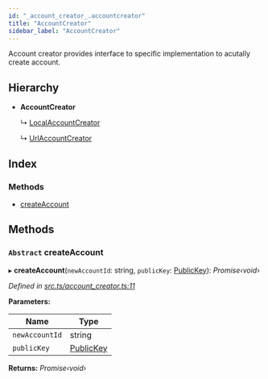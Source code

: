 ```yaml
---
id: "_account_creator_.accountcreator"
title: "AccountCreator"
sidebar_label: "AccountCreator"
---
```


Account creator provides interface to specific implementation to acutally create account.

## Hierarchy

* **AccountCreator**

  ↳ [LocalAccountCreator](_account_creator_.localaccountcreator.md)

  ↳ [UrlAccountCreator](_account_creator_.urlaccountcreator.md)

## Index

### Methods

* [createAccount](_account_creator_.accountcreator.md#abstract-createaccount)

## Methods

### `Abstract` createAccount

▸ **createAccount**(`newAccountId`: string, `publicKey`: [PublicKey](_utils_key_pair_.publickey.md)): *Promise‹void›*

*Defined in [src.ts/account_creator.ts:11](https://github.com/nearprotocol/nearlib/blob/476d416/src.ts/account_creator.ts#L11)*

**Parameters:**

Name | Type |
------ | ------ |
`newAccountId` | string |
`publicKey` | [PublicKey](_utils_key_pair_.publickey.md) |

**Returns:** *Promise‹void›*
